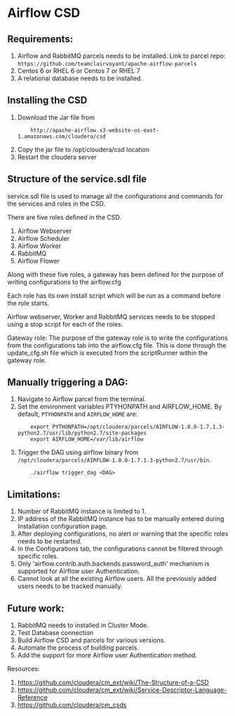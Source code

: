 # Airflow CSD

## Requirements:
1. Airflow and RabbitMQ parcels needs to be installed. Link to parcel repo: `https://github.com/teamclairvoyant/apache-airflow-parcels`
2. Centos 6 or RHEL 6 or Centos 7 or RHEL 7
3. A relational database needs to be installed.

## Installing the CSD
1. Download the Jar file from 
	```
		http://apache-airflow.s3-website-us-east-1.amazonaws.com/cloudera/csd
	```
2. Copy the jar file to /opt/cloudera/csd location
3. Restart the cloudera server

## Structure of the service.sdl file
service.sdl file is used to manage all the configurations and commands for the services and roles in the CSD.

There are five roles defined in the CSD.
1. Airflow Webserver
2. Airflow Scheduler
3. Airflow Worker
4. RabbitMQ
5. Airflow Flower

Along with these five roles, a gateway has been defined for the purpose of writing configurations to the airflow.cfg

Each role has its own install script which will be run as a command before the role starts.

Airflow webserver, Worker and RabbitMQ services needs to be stopped using a stop script for each of the roles.

Gateway role: The purpose of the gateway role is to write the configurations from the configurations tab into the airflow.cfg file. This is done through the update_cfg.sh file which is executed from the scriptRunner within the gateway role.

## Manually triggering a DAG:
1. Navigate to Airflow parcel from the terminal.
2. Set the environment variables PTYHONPATH and AIRFLOW_HOME. By default, `PTYHONPATH` and `AIRFLOW_HOME` are:
	```
		export PYTHONPATH=/opt/cloudera/parcels/AIRFLOW-1.0.0-1.7.1.3-python2.7/usr/lib/python2.7/site-packages
		export AIRFLOW_HOME=/var/lib/airflow
	```
3. Trigger the DAG using airflow binary from `/opt/cloudera/parcels/AIRFLOW-1.0.0-1.7.1.3-python2.7/usr/bin`.
	```
		./airflow trigger_dag <DAG>
	```

## Limitations:
1. Number of RabbitMQ instance is limited to 1. 
2. IP address of the RabbitMQ instance has to be manually entered during Installation configuration page.
3. After deploying configurations, no alert or warning that the specific roles needs to be restarted.
4. In the Configurations tab, the configurations cannot be filtered through specific roles. 
5. Only 'airflow.contrib.auth.backends.password_auth' mechanism is supported for Airflow user Authentication. 
6. Cannot look at all the existing Airflow users. All the previously added users needs to be tracked manually.

## Future work:
1. RabbitMQ needs to installed in Cluster Mode. 
2. Test Database connection
3. Build Airflow CSD and parcels for various versions. 
4. Automate the process of building parcels.
5. Add the support for more Airflow user Authentication method.

Resources: 
1. https://github.com/cloudera/cm_ext/wiki/The-Structure-of-a-CSD
2. https://github.com/cloudera/cm_ext/wiki/Service-Descriptor-Language-Reference
3. https://github.com/cloudera/cm_csds